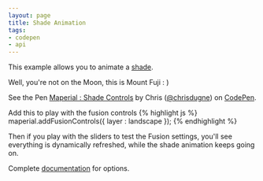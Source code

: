 ```yaml
---
layout: page
title: Shade Animation
tags:
- codepen
- api
---
```


This example allows you to animate a [shade](http://maperial.github.io/concepts/#shade-controls).

Well, you're not on the Moon, this is Mount Fuji : )

<p data-height="450" data-theme-id="10317" data-slug-hash="MYwdap" data-default-tab="result" data-user="chrisdugne" class='codepen'>See the Pen <a href='http://codepen.io/chrisdugne/pen/MYwdap/'>Maperial : Shade Controls</a> by Chris (<a href='http://codepen.io/chrisdugne'>@chrisdugne</a>) on <a href='http://codepen.io'>CodePen</a>.</p>
<script async src="//assets.codepen.io/assets/embed/ei.js"></script>


Add this to play with the fusion controls
{% highlight js %}
maperial.addFusionControls({
  layer : landscape
});
{% endhighlight %}

Then if you play with the sliders to test the Fusion settings, you'll see everything is dynamically refreshed, while the shade animation keeps going on.

Complete [documentation](/documentation/Maperial.html#addShadeControls) for options.
